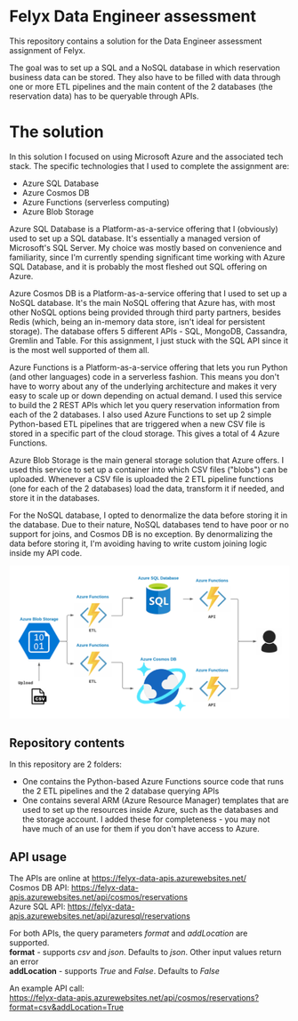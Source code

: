 # Felyx Data Engineer assessment

This repository contains a solution for the Data Engineer assessment assignment of Felyx.

The goal was to set up a SQL and a NoSQL database in which reservation business data can be stored. They also have to be filled with data through one or more ETL pipelines and the main content of the 2 databases (the reservation data) has to be queryable through APIs.

# The solution

In this solution I focused on using Microsoft Azure and the associated tech stack. The specific technologies that I used to complete the assignment are:

- Azure SQL Database
- Azure Cosmos DB
- Azure Functions (serverless computing)
- Azure Blob Storage

Azure SQL Database is a Platform-as-a-service offering that I (obviously) used to set up a SQL database. It's essentially a managed version of Microsoft's SQL Server. My choice was mostly based on convenience and familiarity, since I'm currently spending significant time working with Azure SQL Database, and it is probably the most fleshed out SQL offering on Azure.

Azure Cosmos DB is a Platform-as-a-service offering that I used to set up a NoSQL database. It's the main NoSQL offering that Azure has, with most other NoSQL options being provided through third party partners, besides Redis (which, being an in-memory data store, isn't ideal for persistent storage). The database offers 5 different APIs - SQL, MongoDB, Cassandra, Gremlin and Table. For this assignment, I just stuck with the SQL API since it is the most well supported of them all.

Azure Functions is a Platform-as-a-service offering that lets you run Python (and other languages) code in a serverless fashion. This means you don't have to worry about any of the underlying architecture and makes it very easy to scale up or down depending on actual demand. I used this service to build the 2 REST APIs which let you query reservation information from each of the 2 databases. I also used Azure Functions to set up 2 simple Python-based ETL pipelines that are triggered when a new CSV file is stored in a specific part of the cloud storage. This gives a total of 4 Azure Functions.

Azure Blob Storage is the main general storage solution that Azure offers. I used this service to set up a container into which CSV files ("blobs") can be uploaded. Whenever a CSV file is uploaded the 2 ETL pipeline functions (one for each of the 2 databases) load the data, transform it if needed, and store it in the databases.

For the NoSQL database, I opted to denormalize the data before storing it in the database. Due to their nature, NoSQL databases tend to have poor or no support for joins, and Cosmos DB is no exception. By denormalizing the data before storing it, I'm avoiding having to write custom joining logic inside my API code.

![Solution architecture](docs/architecture.png)

## Repository contents

In this repository are 2 folders:

- One contains the Python-based Azure Functions source code that runs the 2 ETL pipelines and the 2 database querying APIs
- One contains several ARM (Azure Resource Manager) templates that are used to set up the resources inside Azure, such as the databases and the storage account. I added these for completeness - you may not have much of an use for them if you don't have access to Azure.

## API usage

The APIs are online at https://felyx-data-apis.azurewebsites.net/  
Cosmos DB API: https://felyx-data-apis.azurewebsites.net/api/cosmos/reservations  
Azure SQL API: https://felyx-data-apis.azurewebsites.net/api/azuresql/reservations  

For both APIs, the query parameters *format* and *addLocation* are supported.  
**format** - supports *csv* and *json*. Defaults to *json*. Other input values return an error  
**addLocation** - supports *True* and *False*. Defaults to *False*

An example API call:  
https://felyx-data-apis.azurewebsites.net/api/cosmos/reservations?format=csv&addLocation=True